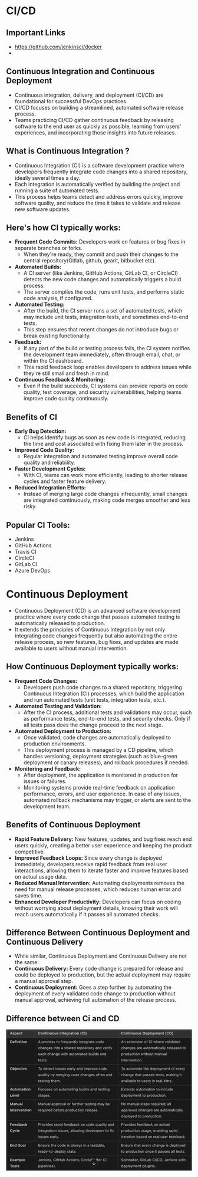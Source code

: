 # CI/CD
## Important Links
- https://github.com/jenkinsci/docker
- 

## Continuous Integration and Continuous Deployment
- Continuous integration, delivery, and deployment (CI/CD) are foundational for successful DevOps practices.
- CI/CD focuses on building a streamlined, automated software release process.
- Teams practicing CI/CD gather continuous feedback by releasing software to the end user as quickly as possible, learning from users' experiences, and incorporating those insights into future releases.

## What is Continuous Integration ?
- Continuous Integration (CI) is a software development practice where developers frequently integrate code changes into a shared repository, ideally several times a day.
- Each integration is automatically verified by building the project and running a suite of automated tests.
- This process helps teams detect and address errors quickly, improve software quality, and reduce the time it takes to validate and release new software updates.

## Here's how CI typically works:
- **Frequent Code Commits:** Developers work on features or bug fixes in separate branches or forks.
  - When they're ready, they commit and push their changes to the central repository(Gitlab, github, gearit, bitbucket etc).
- **Automated Builds:**
  - A CI server (like Jenkins, GitHub Actions, GitLab CI, or CircleCI) detects the new code changes and automatically triggers a build process.
  - The server compiles the code, runs unit tests, and performs static code analysis, if configured.
- **Automated Testing:**
  - After the build, the CI server runs a set of automated tests, which may include unit tests, integration tests, and sometimes end-to-end tests.
  - This step ensures that recent changes do not introduce bugs or break existing functionality.
- **Feedback:**
  - If any part of the build or testing process fails, the CI system notifies the development team immediately, often through email, chat, or within the CI dashboard.
  - This rapid feedback loop enables developers to address issues while they're still small and fresh in mind.
- **Continuous Feedback & Monitoring:**
  - Even if the build succeeds, CI systems can provide reports on code quality, test coverage, and security vulnerabilities, helping teams improve code quality continuously.
## Benefits of CI
- **Early Bug Detection:**
  - CI helps identify bugs as soon as new code is integrated, reducing the time and cost associated with fixing them later in the process.
- **Improved Code Quality:**
  - Regular integration and automated testing improve overall code quality and reliability.
- **Faster Development Cycles:**
  - With CI, teams can work more efficiently, leading to shorter release cycles and faster feature delivery.
- **Reduced Integration Efforts:**
  - Instead of merging large code changes infrequently, small changes are integrated continuously, making code merges smoother and less risky.
  
## Popular CI Tools:
- Jenkins
- GitHub Actions
- Travis CI
- CircleCI
- GitLab CI
- Azure DevOps

# Continuous Deployment
- Continuous Deployment (CD) is an advanced software development practice where every code change that passes automated testing is automatically released to production.
- It extends the principles of Continuous Integration by not only integrating code changes frequently but also automating the entire release process, so new features, bug fixes, and updates are made available to users without manual intervention.
## How Continuous Deployment typically works:
- **Frequent Code Changes:**
  -  Developers push code changes to a shared repository, triggering Continuous Integration (CI) processes, which build the application and run automated tests (unit tests, integration tests, etc.).
- **Automated Testing and Validation:**
  - After the CI process, additional tests and validations may occur, such as performance tests, end-to-end tests, and security checks. Only if all tests pass does the change proceed to the next stage.
- **Automated Deployment to Production:**
  - Once validated, code changes are automatically deployed to production environments.
  - This deployment process is managed by a CD pipeline, which handles versioning, deployment strategies (such as blue-green deployment or canary releases), and rollback procedures if needed.
- **Monitoring and Feedback:**
  - After deployment, the application is monitored in production for issues or failures.
  - Monitoring systems provide real-time feedback on application performance, errors, and user experience. In case of any issues, automated rollback mechanisms may trigger, or alerts are sent to the development team.
## Benefits of Continuous Deployment
- **Rapid Feature Delivery:** New features, updates, and bug fixes reach end users quickly, creating a better user experience and keeping the product competitive.
- **Improved Feedback Loops:** Since every change is deployed immediately, developers receive rapid feedback from real user interactions, allowing them to iterate faster and improve features based on actual usage data.
- **Reduced Manual Intervention:** Automating deployments removes the need for manual release processes, which reduces human error and saves time.
- **Enhanced Developer Productivity:** Developers can focus on coding without worrying about deployment details, knowing their work will reach users automatically if it passes all automated checks.
## Difference Between Continuous Deployment and Continuous Delivery
- While similar, Continuous Deployment and Continuous Delivery are not the same:
- **Continuous Delivery:** Every code change is prepared for release and could be deployed to production, but the actual deployment may require a manual approval step.
- **Continuous Deployment:** Goes a step further by automating the deployment of every validated code change to production without manual approval, achieving full automation of the release process.
## Difference between Ci and CD
![CIVsCd](https://github.com/siba-x-prasad/CiCd/blob/main/images/ciVsCd.png)